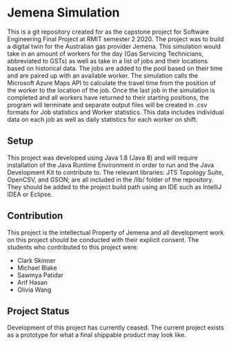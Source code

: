 # Jemena Simulation
This is a git repository created for as the capstone project for Software Engineering Final Project at RMIT semester 2 2020. The project was to build a digital twin
for the Australian gas provider Jemena. This simulation would take in an amount of workers for the day (Gas Servicing Technicians, 
abbreviated to GSTs) as well as take in a list of jobs and their locations based on historical data. The jobs are added to the pool based on their time and are paired
up with an available worker. The simulation calls the Microsoft Azure Maps API to calculate the travel time from the position of the worker to the location of the job.
Once the last job in the simulation is completed and all workers have returned to their starting positions, the program will terminate and separate output files will be
created in .csv formats for Job statistics and Worker statistics. This data includes individual data on each job as well as daily statistics for each worker on shift.

## Setup
This project was developed using Java 1.8 (Java 8) and will require installation of the Java Runtime Environment in order to run
and the Java Development Kit to contribute to. The relevant libraries: JTS Topology Suite, OpenCSV, and GSON; are all included in 
the /lib/ folder of the repository. They should be added to the project build path using an IDE such as IntelliJ IDEA or Eclipse.

## Contribution
This project is the intellectual Property of Jemena and all development work on this project should be conducted with their explicit consent.
The students who contributed to this project were:
* Clark Skinner
* Michael Blake
* Sawmya Patidar
* Arif Hasan
* Olivia Wang

## Project Status
Development of this project has currently ceased. The current project exists as a prototype for what a final shippable product may look like.



